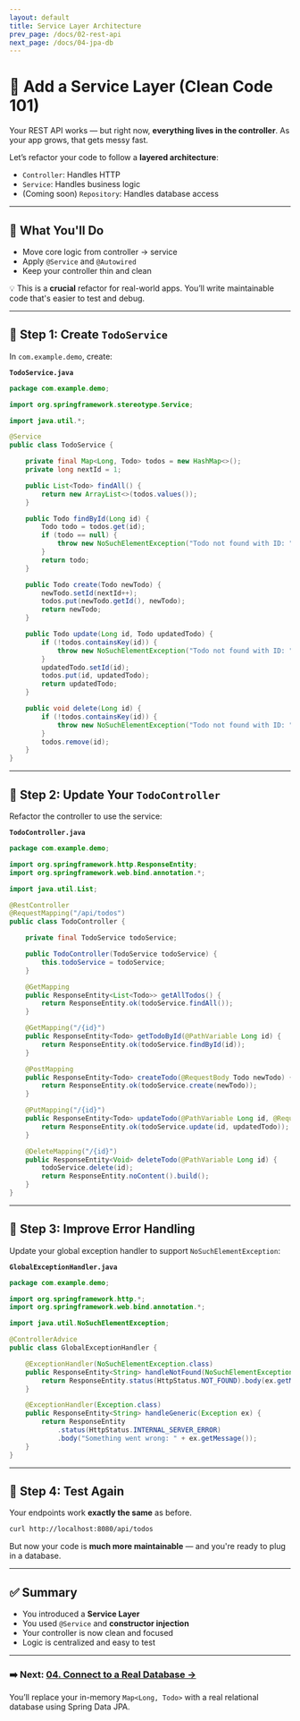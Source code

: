 ```yaml
---
layout: default
title: Service Layer Architecture
prev_page: /docs/02-rest-api
next_page: /docs/04-jpa-db
---
```


# 🧠 Add a Service Layer (Clean Code 101)

Your REST API works — but right now, **everything lives in the controller**. As your app grows, that gets messy fast.

Let’s refactor your code to follow a **layered architecture**:

* `Controller`: Handles HTTP
* `Service`: Handles business logic
* (Coming soon) `Repository`: Handles database access

---

## 🧱 What You'll Do

* Move core logic from controller → service
* Apply `@Service` and `@Autowired`
* Keep your controller thin and clean

💡 This is a **crucial** refactor for real-world apps. You’ll write maintainable code that's easier to test and debug.

---

## 🧠 Step 1: Create `TodoService`

In `com.example.demo`, create:

**`TodoService.java`**

```java
package com.example.demo;

import org.springframework.stereotype.Service;

import java.util.*;

@Service
public class TodoService {

    private final Map<Long, Todo> todos = new HashMap<>();
    private long nextId = 1;

    public List<Todo> findAll() {
        return new ArrayList<>(todos.values());
    }

    public Todo findById(Long id) {
        Todo todo = todos.get(id);
        if (todo == null) {
            throw new NoSuchElementException("Todo not found with ID: " + id);
        }
        return todo;
    }

    public Todo create(Todo newTodo) {
        newTodo.setId(nextId++);
        todos.put(newTodo.getId(), newTodo);
        return newTodo;
    }

    public Todo update(Long id, Todo updatedTodo) {
        if (!todos.containsKey(id)) {
            throw new NoSuchElementException("Todo not found with ID: " + id);
        }
        updatedTodo.setId(id);
        todos.put(id, updatedTodo);
        return updatedTodo;
    }

    public void delete(Long id) {
        if (!todos.containsKey(id)) {
            throw new NoSuchElementException("Todo not found with ID: " + id);
        }
        todos.remove(id);
    }
}
```

---

## 🔧 Step 2: Update Your `TodoController`

Refactor the controller to use the service:

**`TodoController.java`**

```java
package com.example.demo;

import org.springframework.http.ResponseEntity;
import org.springframework.web.bind.annotation.*;

import java.util.List;

@RestController
@RequestMapping("/api/todos")
public class TodoController {

    private final TodoService todoService;

    public TodoController(TodoService todoService) {
        this.todoService = todoService;
    }

    @GetMapping
    public ResponseEntity<List<Todo>> getAllTodos() {
        return ResponseEntity.ok(todoService.findAll());
    }

    @GetMapping("/{id}")
    public ResponseEntity<Todo> getTodoById(@PathVariable Long id) {
        return ResponseEntity.ok(todoService.findById(id));
    }

    @PostMapping
    public ResponseEntity<Todo> createTodo(@RequestBody Todo newTodo) {
        return ResponseEntity.ok(todoService.create(newTodo));
    }

    @PutMapping("/{id}")
    public ResponseEntity<Todo> updateTodo(@PathVariable Long id, @RequestBody Todo updatedTodo) {
        return ResponseEntity.ok(todoService.update(id, updatedTodo));
    }

    @DeleteMapping("/{id}")
    public ResponseEntity<Void> deleteTodo(@PathVariable Long id) {
        todoService.delete(id);
        return ResponseEntity.noContent().build();
    }
}
```

---

## 🚨 Step 3: Improve Error Handling

Update your global exception handler to support `NoSuchElementException`:

**`GlobalExceptionHandler.java`**

```java
package com.example.demo;

import org.springframework.http.*;
import org.springframework.web.bind.annotation.*;

import java.util.NoSuchElementException;

@ControllerAdvice
public class GlobalExceptionHandler {

    @ExceptionHandler(NoSuchElementException.class)
    public ResponseEntity<String> handleNotFound(NoSuchElementException ex) {
        return ResponseEntity.status(HttpStatus.NOT_FOUND).body(ex.getMessage());
    }

    @ExceptionHandler(Exception.class)
    public ResponseEntity<String> handleGeneric(Exception ex) {
        return ResponseEntity
            .status(HttpStatus.INTERNAL_SERVER_ERROR)
            .body("Something went wrong: " + ex.getMessage());
    }
}
```

---

## 🧪 Step 4: Test Again

Your endpoints work **exactly the same** as before.

```bash
curl http://localhost:8080/api/todos
```

But now your code is **much more maintainable** — and you're ready to plug in a database.

---

## ✅ Summary

* You introduced a **Service Layer**
* You used `@Service` and **constructor injection**
* Your controller is now clean and focused
* Logic is centralized and easy to test

---

### ➡️ Next: [04. Connect to a Real Database →](/docs/04-jpa-db)

You’ll replace your in-memory `Map<Long, Todo>` with a real relational database using Spring Data JPA.

